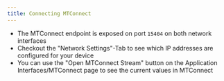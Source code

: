 ```yaml
---
title: Connecting MTConnect
---
```


- The MTConnect endpoint is exposed on port `15404` on both network interfaces
- Checkout the "Network Settings"-Tab to see which IP addresses are configured for your device
- You can use the "Open MTConnect Stream" button on the Application Interfaces/MTConnect page to see the current values in MTConnect

